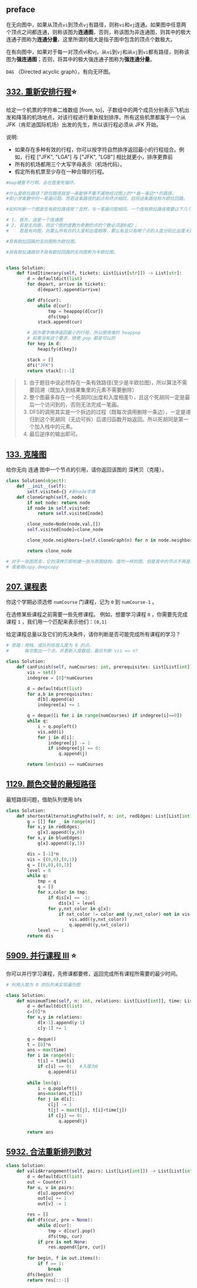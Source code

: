 ## preface

在无向图中，如果从顶点`vi`到顶点`vj`有路径，则称`vi`和`vj`连通。如果图中任意两个顶点之间都连通，则称该图为**连通图**，否则，称该图为非连通图，则其中的极大连通子图称为**连通分量**，这里所谓的极大是指子图中包含的顶点个数极大。

在有向图中，如果对于每一对顶点vi和vj，从`vi`到`vj`和从`vj`到`vi`都有路径，则称该图为**强连通图**；否则，将其中的极大强连通子图称为**强连通分量**。


`DAG` （Directed acyclic graph），有向无环图。



## [332. 重新安排行程](https://leetcode-cn.com/problems/reconstruct-itinerary/)⭐

给定一个机票的字符串二维数组 [from, to]，子数组中的两个成员分别表示飞机出发和降落的机场地点，对该行程进行重新规划排序。所有这些机票都属于一个从 JFK（肯尼迪国际机场）出发的先生，所以该行程必须从 JFK 开始。

说明:

- 如果存在多种有效的行程，你可以按字符自然排序返回最小的行程组合。例如，行程 ["JFK", "LGA"] 与 ["JFK", "LGB"] 相比就更小，排序更靠前
- 所有的机场都用三个大写字母表示（机场代码）。
- 假定所有机票至少存在一种合理的行程。

```python
#map硬套不行啊，会在图里死循环。

#什么是欧拉路径？欧拉路径就是一条能够不重不漏地经过图上的**每一条边**的路径，
#即小学奥数中的一笔画问题。而若这条路径的起点和终点相同，则将这条路径称为欧拉回路。

#如何判断一个图是否有欧拉路径呢？显然，与一笔画问题相同，一个图有欧拉路径需要以下几个条件：

# 1. 首先，这是一个连通图
# 2. 若是无向图，则这个图的度数为奇数的点的个数必须是0或2；
#    若是有向图，则要么所有点的入度和出度相等，要么有且只有两个点的入度分别比出度大1和少1

#具有欧拉回路的无向图称为欧拉图。

#具有欧拉通路但不具有欧拉回路的无向图称为半欧拉图。


class Solution:
    def findItinerary(self, tickets: List[List[str]]) -> List[str]:
        d = defaultdict(list)
        for depart, arrive in tickets:
            d[depart].append(arrive)

        def dfs(cur):
            while d[cur]:
                tmp = heappop(d[cur])
                dfs(tmp)
            stack.append(cur)

        # 因为要字典序返回最小的行程，所以使用堆的 heappop
        # 如果没有这个要求，随便 pop 都是可以的
        for key in d:
            heapify(d[key])

        stack = []
        dfs("JFK")
        return stack[::-1]
```
>1. 由于题目中说必然存在一条有效路径(至少是半欧拉图)，所以算法不需要回溯（既加入到结果集里的元素不需要删除）
>2. 整个图最多存在一个死胡同(出度和入度相差1），且这个死胡同一定是最后一个访问到的，否则无法完成一笔画。
>3. DFS的调用其实是一个拆边的过程（既每次调用删除一条边），一定是递归到这个死胡同（无边可拆）后递归函数开始返回。所以死胡同是第一个加入栈中的元素。
>4. 最后逆序的输出即可。

## [133. 克隆图](https://leetcode.cn/problems/clone-graph/)


给你无向 连通 图中一个节点的引用，请你返回该图的 深拷贝（克隆）。
```python
class Solution(object):
    def __init__(self):
        self.visited={} #新node字典
    def cloneGraph(self, node):
        if not node: return node
        if node in self.visited:
            return self.visited[node]

        clone_node=Node(node.val,[])
        self.visited[node]=clone_node

        clone_node.neighbors=[self.cloneGraph(n) for n in node.neighbors]

        return clone_node

# 对于一张图而言，它的深拷贝即构建一张与原图结构，值均一样的图，但是其中的节点不再是原来图节点的引用.
# 或者用copy.deepcopy
```

## [207. 课程表](https://leetcode-cn.com/problems/course-schedule/)

你这个学期必须选修 `numCourse` 门课程，记为 `0` 到 `numCourse-1` 。

在选修某些课程之前需要一些先修课程。 例如，想要学习课程 `0` ，你需要先完成课程 `1` ，我们用一个匹配来表示他们：`[0,1]`

给定课程总量以及它们的先决条件，请你判断是否可能完成所有课程的学习？

```python
# 思路：用栈、或队列存放入度为 0 的点，
#      每次取出一个点，并更新入度数组，最后判断 vis == n?

class Solution:
    def canFinish(self, numCourses: int, prerequisites: List[List[int]]) -> bool:
        vis = set()
        indegree = [0]*numCourses

        d = defaultdict(list)
        for a,b in prerequisites:
            d[b].append(a)
            indegree[a] += 1

        q = deque([i for i in range(numCourses) if indegree[i]==0])
        while q:
            i = q.popleft()
            vis.add(i)
            for j in d[i]:
                indegree[j] -= 1
                if indegree[j] == 0:
                    q.append(j)

        return len(vis) == numCourses
```

## [1129. 颜色交替的最短路径](https://leetcode.cn/problems/shortest-path-with-alternating-colors/description/) 

最短路径问题，借助队列使用 bfs

```python
class Solution:
    def shortestAlternatingPaths(self, n: int, redEdges: List[List[int]], blueEdges: List[List[int]]) -> List[int]:
        g = [[] for _ in range(n)]
        for x,y in redEdges:
            g[x].append((y,0))
        for x,y in blueEdges:
            g[x].append((y,1))

        dis = [-1]*n
        vis = {(0,0),(0,1)}
        q = [(0,0),(0,1)]
        level = 0
        while q:
            tmp = q
            q = []
            for x,color in tmp:
                if dis[x] == -1:
                    dis[x] = level
                for y,nxt_color in g[x]:
                    if nxt_color != color and (y,nxt_color) not in vis:
                        vis.add((y,nxt_color))
                        q.append((y,nxt_color))
            level += 1
        return dis
```



## [5909. 并行课程 III](https://leetcode-cn.com/problems/parallel-courses-iii/) ⭐

你可以并行学习课程，先修课都要修，返回完成所有课程所需要的最少时间。

```python
# 利用入度为 0 的队列来实现遍历图

class Solution:
    def minimumTime(self, n: int, relations: List[List[int]], time: List[int]) -> int:
        d = defaultdict(list)
        c=[0]*n
        for x,y in relations:
            d[x-1].append(y-1)
            c[y-1] += 1
            
        q = deque()
        t = [0]*n
        ans = max(time)
        for i in range(n):
            t[i] = time[i]
            if c[i] == 0:   #入度为0
                q.append(i)
                
        while len(q):
            i = q.popleft()
            ans=max(ans,t[i])
            for j in d[i]:
                c[j] -= 1
                t[j] = max(t[j], t[i]+time[j])
                if c[j] == 0:
                    q.append(j)
                    
        return ans
```

## [5932. 合法重新排列数对](https://leetcode-cn.com/problems/valid-arrangement-of-pairs/)

```python
class Solution:
    def validArrangement(self, pairs: List[List[int]]) -> List[List[int]]:
        d = defaultdict(list)
        out = Counter()
        for u, v in pairs:
            d[u].append(v)
            out[u] += 1
            out[v] -= 1

        res = []
        def dfs(cur, pre = None):
            while d[cur]:
                tmp = d[cur].pop()
                dfs(tmp, cur)
            if pre is not None:
                res.append([pre, cur])
        
        for begin, f in out.items():
            if f == 1:
                break
        dfs(begin)
        return res[::-1]
```